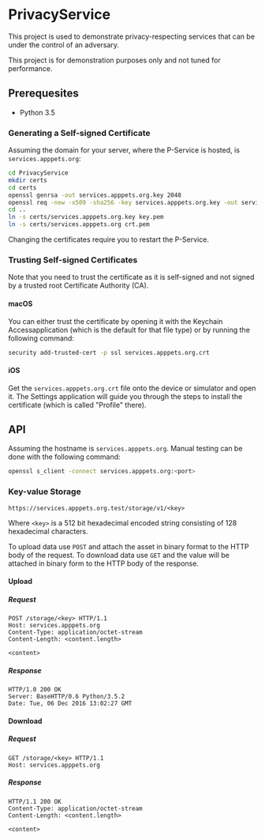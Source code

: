 # PrivacyService

This project is used to demonstrate privacy-respecting services that can be under the control of an adversary.

This project is for demonstration purposes only and not tuned for performance.

## Prerequesites

- Python 3.5

### Generating a Self-signed Certificate

Assuming the domain for your server, where the P-Service is hosted, is `services.apppets.org`:

```sh
cd PrivacyService
mkdir certs
cd certs
openssl genrsa -out services.apppets.org.key 2048
openssl req -new -x509 -sha256 -key services.apppets.org.key -out services.apppets.org.crt -days 365 -subj /CN=services.apppets.org
cd ..
ln -s certs/services.apppets.org.key key.pem
ln -s certs/services.apppets.org crt.pem
```

Changing the certificates require you to restart the P-Service.

### Trusting Self-signed Certificates

Note that you need to trust the certificate as it is self-signed and not signed by a trusted root Certificate Authority (CA).

#### macOS

You can either trust the certificate by opening it with the Keychain Accessapplication (which is the default for that file type) or by running the following command:

```sh
security add-trusted-cert -p ssl services.apppets.org.crt
```

#### iOS

Get the `services.apppets.org.crt` file onto the device or simulator and open it. The Settings application will guide you through the steps to install the certificate (which is called "Profile" there).

## API

Assuming the hostname is `services.apppets.org`. Manual testing can be done with the following command:

```sh
openssl s_client -connect services.apppets.org:<port>
```

### Key-value Storage

```
https://services.apppets.org.test/storage/v1/<key>
```

Where `<key>` is a 512 bit hexadecimal encoded string consisting of 128 hexadecimal characters.

To upload data use `POST` and attach the asset in binary format to the HTTP body of the request. To download data use `GET` and the value will be attached in binary form to the HTTP body of the response.

#### Upload

##### Request

```http
POST /storage/<key> HTTP/1.1
Host: services.apppets.org
Content-Type: application/octet-stream
Content-Length: <content.length>

<content>
```

##### Response

```http
HTTP/1.0 200 OK
Server: BaseHTTP/0.6 Python/3.5.2
Date: Tue, 06 Dec 2016 13:02:27 GMT
```

#### Download

##### Request

```http
GET /storage/<key> HTTP/1.1
Host: services.apppets.org
```

##### Response

```http
HTTP/1.1 200 OK
Content-Type: application/octet-stream
Content-Length: <content.length>

<content>
```

